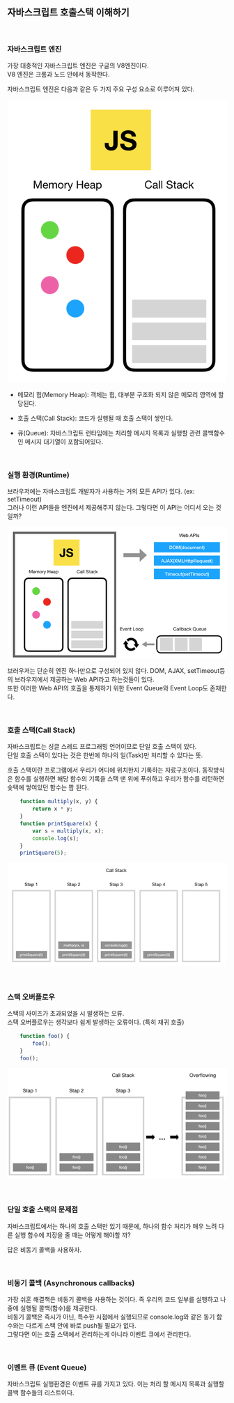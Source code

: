 ## 자바스크립트 호출스택 이해하기

<br>

### 자바스크립트 엔진

가장 대중적인 자바스크립트 엔진은 구글의 V8엔진이다.   
V8 엔진은 크롬과 노드 안에서 동작한다.   

자바스크립트 엔진은 다음과 같은 두 가지 주요 구성 요소로 이루어져 있다.

![ex_screenshot](../Asset/heap-stack.png)   


- 메모리 힙(Memory Heap): 객체는 힙, 대부분 구조화 되지 않은 메모리 영역에 할당된다.

- 호출 스택(Call Stack): 코드가 실행될 때 호출 스택이 쌓인다.

- 큐(Queue): 자바스크립트 런타임에는 처리할 메시지 목록과 실행할 관련 콜백함수인 메시지 대기열이 포함되어있다.

<br>

### 실행 환경(Runtime)
브라우저에는 자바스크립트 개발자가 사용하는 거의 모든 API가 있다. (ex: setTimeout)   
그러나 이런 API들을 엔진에서 제공해주지 않는다. 그렇다면 이 API는 어디서 오는 것일까?

![ex_screenshot](../Asset/runtime.png)

브러우저는 단순히 엔진 하나만으로 구성되어 있지 않다. DOM, AJAX, setTimeout등의 브라우저에서 제공하는 Web API라고 하는것들이 있다.   
또한 이러한 Web API의 호출을 통제하기 위한 Event Queue와 Event Loop도 존재한다.

<br>

### 호출 스택(Call Stack)

자바스크립트는 싱글 스레드 프로그래밍 언어이므로 단일 호출 스택이 있다.   
단일 호출 스택이 있다는 것은 한번에 하나의 일(Task)만 처리할 수 있다는 뜻.   


호출 스택이란 프로그램에서 우리가 어디에 위치한지 기록하는 자료구조이다.   동작방식은 함수를 실행하면 해당 함수의 기록을 스택 맨 위에 푸쉬하고 우리가 함수를 리턴하면 슻택에 쌓여있던 함수는 팝 된다.   

```javascript
    function multiply(x, y) {
        return x * y;
    }
    function printSquare(x) {
        var s = multiply(x, x);
        console.log(s);
    }
    printSquare(5);
```

![ex_screenshot](../Asset/call-stack.png)


<br>

### 스택 오버플로우

스택의 사이즈가 초과되었을 시 발생하는 오류.   
스택 오버플로우는 생각보다 쉽게 발생하는 오류이다. (특히 재귀 호출)

```javascript
    function foo() {
        foo();
    }
    foo();
```

![ex_screenshot](../Asset/stack-overflow.png)

<br>

### 단일 호출 스택의 문제점

자바스크립트에서는 하나의 호출 스택만 있기 때문에, 하나의 함수 처리가 매우 느려 다른 실행 함수에 지장을 줄 때는 어떻게 해야할 까?

답은 비동기 콜백을 사용하자.

<br>

### 비동기 콜백 (Asynchronous callbacks)

가장 쉬훈 해결책은 비동기 콜백을 사용하는 것이다. 즉 우리의 코드 일부를 실행하고 나중에 실행될 콜백(함수)를 제공한다.   
비동기 콜백은 즉시가 아닌, 특수한 시점에서 실행되므로 console.log와 같은 동기 함수와는 다르게 스택 안에 바로 push될 필요가 없다.   
그렇다면 이는 호출 스택에서 관리하는게 아니라 이벤트 큐에서 관리한다.

<br>

### 이벤트 큐 (Event Queue)

자바스크립트 실행환경은 이벤트 큐를 가지고 있다. 이는 처리 할 메시지 목록과 실행할 콜백 함수들의 리스트이다.